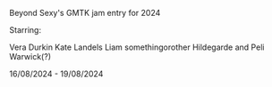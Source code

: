 Beyond Sexy's GMTK jam entry for 2024

Starring:

Vera Durkin
Kate Landels
Liam somethingorother
Hildegarde and Peli Warwick(?)

16/08/2024 - 19/08/2024
